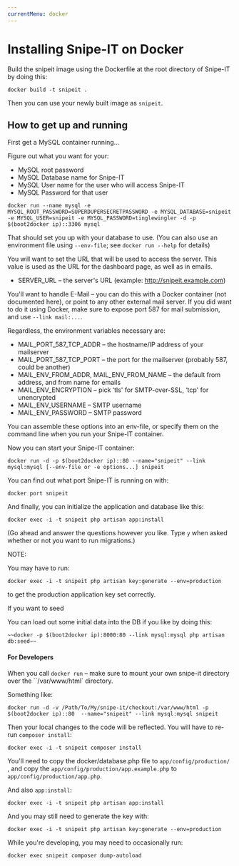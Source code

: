 ```yaml
---
currentMenu: docker
---
```


# Installing Snipe-IT on Docker

<div id="generated-toc" class="generate_from_h2"></div>

Build the snipeit image using the Dockerfile at the root directory of Snipe-IT by doing this:

```
docker build -t snipeit .
```

Then you can use your newly built image as `snipeit`.

## How to get up and running

First get a MySQL container running...

Figure out what you want for your:

- MySQL root password
- MySQL Database name for Snipe-IT
- MySQL User name for the user who will access Snipe-IT
- MySQL Password for that user

```
docker run --name mysql -e MYSQL_ROOT_PASSWORD=SUPERDUPERSECRETPASSWORD -e MYSQL_DATABASE=snipeit -e MYSQL_USER=snipeit -e MYSQL_PASSWORD=tinglewingler -d -p $(boot2docker ip)::3306 mysql
```

That should set you up with your database to use. (You can also use an environment file using `--env-file`; see `docker run --help` for details)

You will want to set the URL that will be used to access the server. This value is used as the URL for the dashboard page, as well as in emails.

- SERVER_URL – the server's URL (example: http://snipeit.example.com)

You'll want to handle E-Mail – you can do this with a Docker container (not documented here), or point to any other external mail server. If you did want to do it using Docker, make sure to expose port 587 for mail submission, and use `--link mail:...`.

Regardless, the environment variables necessary are:

- MAIL_PORT_587_TCP_ADDR – the hostname/IP address of your mailserver
- MAIL_PORT_587_TCP_PORT – the port for the mailserver (probably 587, could be another)
- MAIL_ENV_FROM_ADDR, MAIL_ENV_FROM_NAME – the default from address, and from name for emails
- MAIL_ENV_ENCRYPTION – pick ‘tls' for SMTP-over-SSL, ‘tcp' for unencrypted
- MAIL_ENV_USERNAME – SMTP username
- MAIL_ENV_PASSWORD – SMTP password

You can assemble these options into an env-file, or specify them on the command line when you run your Snipe-IT container.

Now you can start your Snipe-IT container:

```
docker run -d -p $(boot2docker ip)::80 --name="snipeit" --link mysql:mysql [--env-file or -e options...] snipeit
```

You can find out what port Snipe-IT is running on with:

```
docker port snipeit
```

And finally, you can initialize the application and database like this:

```
docker exec -i -t snipeit php artisan app:install
```

(Go ahead and answer the questions however you like. Type `y` when asked whether or not you want to run migrations.)

NOTE:

You may have to run:

```
docker exec -i -t snipeit php artisan key:generate --env=production
```

to get the production application key set correctly.

If you want to seed

You can load out some initial data into the DB if you like by doing this:

```
~~docker -p $(boot2docker ip):8000:80 --link mysql:mysql php artisan db:seed~~
```

#### For Developers

When you call `docker run` – make sure to mount your own snipe-it directory over the ``/var/www/html` directory.

Something like:

```
docker run -d -v /Path/To/My/snipe-it/checkout:/var/www/html -p $(boot2docker ip)::80  --name="snipeit" --link mysql:mysql snipeit
```

Then your local changes to the code will be reflected. You will have to re-run `composer install`:

```
docker exec -i -t snipeit composer install
```

You'll need to copy the docker/database.php file to `app/config/production/` , and copy the `app/config/production/app.example.php` to `app/config/production/app.php`.

And also `app:install`:

```
docker exec -i -t snipeit php artisan app:install
```

And you may still need to generate the key with:

```
docker exec -i -t snipeit php artisan key:generate --env=production
```

While you're developing, you may need to occasionally run:

```
docker exec snipeit composer dump-autoload
```

